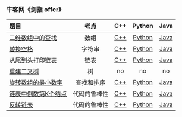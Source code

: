 ### 牛客网《剑指 offer》
| 题目 | 考点 | C++ | Python | Java |
|:--|:--:|:--:|:--:|:--:|
|[二维数组中的查找](https://www.nowcoder.com/practice/abc3fe2ce8e146608e868a70efebf62e)|数组|[C++](https://github.com/GGG1235/for-offer/blob/master/%E5%89%91%E6%8C%87offer/C%2B%2B/FindIntwoDimensionalArray.cpp)|[Python](https://github.com/GGG1235/for-offer/blob/master/%E5%89%91%E6%8C%87offer/Python/FindIntwoDimensionalArray.py)|[Java](https://github.com/GGG1235/for-offer/blob/master/%E5%89%91%E6%8C%87offer/Java/FindIntwoDimensionalArray.java)|
|[替换空格](https://www.nowcoder.com/practice/4060ac7e3e404ad1a894ef3e17650423)|字符串|[C++](https://github.com/GGG1235/for-offer/blob/master/%E5%89%91%E6%8C%87offer/C%2B%2B/ReplaceSpace.cpp)|[Python](https://github.com/GGG1235/for-offer/blob/master/%E5%89%91%E6%8C%87offer/Python/ReplaceSpace.py)|[Java](https://github.com/GGG1235/for-offer/blob/master/%E5%89%91%E6%8C%87offer/Java/ReplaceSpace.java)|
|[从尾到头打印链表](https://www.nowcoder.com/practice/d0267f7f55b3412ba93bd35cfa8e8035)|链表|[C++](https://github.com/GGG1235/for-offer/blob/master/%E5%89%91%E6%8C%87offer/C%2B%2B/PrintListFromTailToHead.cpp)|[Python](https://github.com/GGG1235/for-offer/blob/master/%E5%89%91%E6%8C%87offer/Python/PrintListFromTailToHead.py)|[Java](https://github.com/GGG1235/for-offer/blob/master/%E5%89%91%E6%8C%87offer/Java/PrintListFromTailToHead.java)|
|[重建二叉树](https://www.nowcoder.com/practice/8a19cbe657394eeaac2f6ea9b0f6fcf6)|树|no|no|no|
|[旋转数组的最小数字](https://www.nowcoder.com/practice/9f3231a991af4f55b95579b44b7a01ba)|查找和排序|[C++](https://github.com/GGG1235/for-offer/blob/master/%E5%89%91%E6%8C%87offer/C%2B%2B/minNumberInRotateArray.cpp)|[Python](https://github.com/GGG1235/for-offer/blob/master/%E5%89%91%E6%8C%87offer/Python/minNumberInRotateArray.py)|[Java](https://github.com/GGG1235/for-offer/blob/master/%E5%89%91%E6%8C%87offer/Java/MinNumberInRotateArray.java)|
|[链表中倒数第K个结点](https://www.nowcoder.com/practice/529d3ae5a407492994ad2a246518148a)|代码的鲁棒性|[C++](https://github.com/GGG1235/for-offer/blob/master/%E5%89%91%E6%8C%87offer/C%2B%2B/FindKthToTail.cpp)|[Python](https://github.com/GGG1235/for-offer/blob/master/%E5%89%91%E6%8C%87offer/Python/FindKthToTail.py)|[Java](https://github.com/GGG1235/for-offer/blob/master/%E5%89%91%E6%8C%87offer/Java/FindKthToTail.java)|
|[反转链表](https://www.nowcoder.com/practice/75e878df47f24fdc9dc3e400ec6058ca)|代码的鲁棒性|[C++](https://github.com/GGG1235/for-offer/blob/master/%E5%89%91%E6%8C%87offer/C%2B%2B/ReverseList.cpp)|[Python](https://github.com/GGG1235/for-offer/blob/master/%E5%89%91%E6%8C%87offer/Python/ReverseList.py)|[Java](https://github.com/GGG1235/for-offer/blob/master/%E5%89%91%E6%8C%87offer/Java/ReverseList.java)|